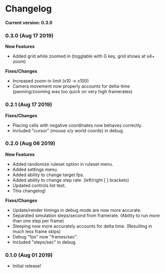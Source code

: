 # Changelog
**Current version: 0.3.0**


### 0.3.0 (Aug 17 2019)
**New Features**
- Added grid while zoomed in (togglable with G key, grid shows at x4+ zoom)

**Fixes/Changes**
- Increased zoom-in limit (x10 -> x100)
- Camera movement now properly accounts for delta-time (panning/zooming was too quick on very high framerates)


### 0.2.1 (Aug 17 2019)
**Fixes/Changes**
- Placing cells with negative coordinates now behaves correctly.
- Included "cursor" (mouse x/y world coords) in debug.


### 0.2.0 (Aug 06 2019)
**New Features**
- Added randomize ruleset option in ruleset menu.
- Added settings menu.
- Added ability to change target fps.
- Added ability to change step rate. (left/right [ ] brackets)
- Updated controls list text.
- This changelog!

**Fixes/Changes**
- Update/render timings in debug mode are now more accurate.
- Separated simulation steps/second from framerate. (Ability to run more than one step per frame)
- Sleeping now more accurately accounts for delta time. (Resulting in much less frame skips)
- Debug "fps" now "frames/sec".
- Included "steps/sec" in debug.


### 0.1.0 (Aug 01 2019)
- Initial release!